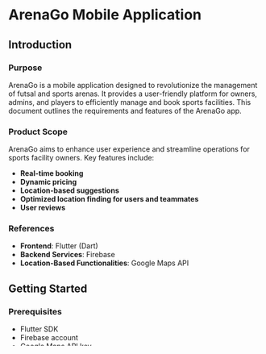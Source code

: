 # ArenaGo Mobile Application

## Introduction

### Purpose
ArenaGo is a mobile application designed to revolutionize the management of futsal and sports arenas. It provides a user-friendly platform for owners, admins, and players to efficiently manage and book sports facilities. This document outlines the requirements and features of the ArenaGo app.

### Product Scope
ArenaGo aims to enhance user experience and streamline operations for sports facility owners. Key features include:
- **Real-time booking**
- **Dynamic pricing**
- **Location-based suggestions**
- **Optimized location finding for users and teammates**
- **User reviews**

### References
- **Frontend**: Flutter (Dart)
- **Backend Services**: Firebase
- **Location-Based Functionalities**: Google Maps API

## Getting Started


### Prerequisites
- Flutter SDK
- Firebase account
- Google Maps API key

### Installation
1. Clone the repository:
   ```
   git clone https://github.com/Ahmad-Waseem/ArenaGo.git
   ```
2. Navigate to the project directory:
   ```
   cd ArenaGo
   ```
3. Install dependencies:
   ```
   flutter pub get
   ```

### Running the App
1. Ensure your device/emulator is running.
2. Execute:
   ```
   flutter run
   ```
## Project Specifications Requirements
[Project Specifications Requirements Document](docs/SRS.pdf)


## License
This project is licensed under the MIT License - see the [LICENSE](LICENSE) file for details.

## Acknowledgments
- Flutter
- Firebase
- Google Maps API
- Open-source libraries and tools used in this project

## Contact
For any inquiries or feedback, please reach out to us!
